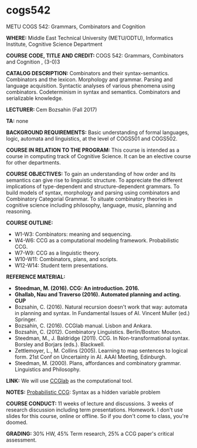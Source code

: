 # cogs542
METU COGS 542: Grammars, Combinators and Cognition

<p><b>WHERE:</b> Middle East Technical University (METU/ODTU), Informatics Institute, Cognitive Science Department

<p>
<b>COURSE CODE, TITLE AND CREDIT: </b>
       COGS 542: Grammars, Combinators and Cognition , (3-0)3

<p>
<b>CATALOG DESCRIPTION: </b> Combinators and their syntax-semantics. Combinators and the lexicon. Morphology and grammar. Parsing and language acquisition. Syntactic analyses of various phenomena using combinators. Codeterminism in syntax and semantics. Combinators and serializable knowledge.

<p>
<b>LECTURER: </b> Cem Bozsahin (Fall 2017)
<p><b>TA:</b> none
<p>
<b>BACKGROUND REQUIREMENTS:</b> Basic understanding of formal languages, logic, automata and linguistics, at the level of COGS501 and COGS502. 

<p>
<b>COURSE IN RELATION TO THE PROGRAM: </b>
This course is intended as a course in computing track of Cognitive Science. It can be an elective course for other departments.

<p>
<b>COURSE OBJECTIVES: </b> To gain an understanding of how order and its semantics can give rise to linguistic structure. To appreciate the different implications of type-dependent and structure-dependent grammars. To build models of syntax, morphology and parsing using combinators and Combinatory Categorial Grammar. To situate combinatory theories in cognitive science including philosophy, language, music, planning and reasoning. 

<p><b>
COURSE OUTLINE: </b>

<ul> 
<li>W1-W3: Combinators: meaning and sequencing.
<li>W4-W6: CCG as a computational modeling framework. Probabilistic CCG.
<li>W7-W9: CCG as a linguistic theory.
<li>W10-W11: Combinators, plans, and scripts.
<li>W12-W14: Student term presentations.
</ul>

<p>


<p>
<b>REFERENCE MATERIAL: </b>
<ul> 
<li><b>Steedman, M. (2016). CCG: An introduction. 2016.</b>
       <li><b>Ghallab, Nau and Traverso (2016). Automated planning and acting. CUP</b>            
<li> Bozsahin, C. (2016). Natural recursion doesn't work that way:
automata in planning and syntax. In Fundamental Issues of AI. Vincent Muller (ed.) Springer.
<li> Bozsahin, C. (2016). CCGlab manual. Lisbon and Ankara.
<li>Bozsahin, C. (2012). Combinatory Linguistics. Berlin/Boston: Mouton.
<li>Steedman, M., J. Baldridge (2011). CCG. In Non-transformational syntax. Borsley and Borjars (eds.). Blackwell. 
<li> Zettlemoyer, L., M. Collins (2005). Learning to map sentences to logical form. 21st Conf on Uncertainty in AI. AAAI Meeting, Edinburgh.
<li> Steedman, M. (2000). Plans, affordances and combinatory grammar. Linguistics and Philosophy.
</ul>

<p>
<b> LINK:</b>
We will use <a href="https://github.com/bozsahin/ccglab">CCGlab</a>
as the computational tool.

<p>
<b> NOTES:</b>
<a href="pccg.pdf">Probabilistic CCG</a>: Syntax as a hidden variable problem
<p><b>COURSE CONDUCT: </b> 11 weeks of lecture and discussions. 3 weeks of research discussion including term presentations. Homework. 
I don't use slides for this course, online or offline. So if you
don't come to class, you're doomed.
<p><b>GRADING: </b>30% HW, 45% Term research, 25% a CCG paper's critical assessment. 
